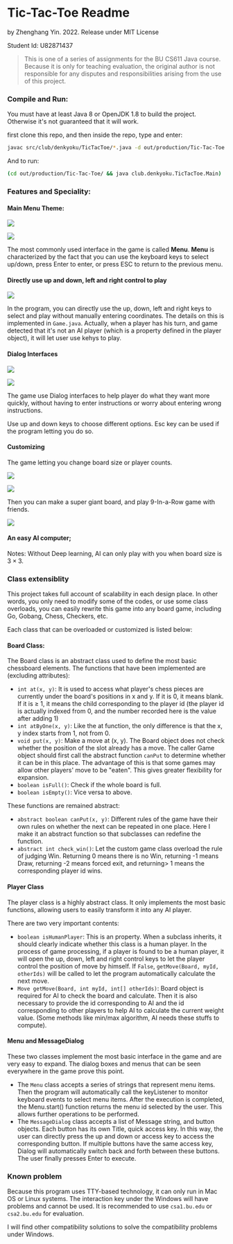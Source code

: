 # Tic-Tac-Toe Readme

by Zhenghang Yin. 2022. Release under MIT License

Student Id: U82871437

> This is one of a series of assignments for the BU CS611 Java course. Because it is only for teaching evaluation, the original author is not responsible for any disputes and responsibilities arising from the use of this project.


### Compile and Run:

You must have at least Java 8 or OpenJDK 1.8 to build the project. Otherwise it's not guaranteed that it will work.

first clone this repo, and then inside the repo, type and enter:

```Bash
javac src/club/denkyoku/TicTacToe/*.java -d out/production/Tic-Tac-Toe
```


And to run:

```Bash
(cd out/production/Tic-Tac-Toe/ && java club.denkyoku.TicTacToe.Main)
```


### Features and Speciality:

#### Main Menu Theme:

![](image/image.png)

![](image/image_1.png)

The most commonly used interface in the game is called **Menu**. **Menu** is characterized by the fact that you can use the keyboard keys to select up/down, press Enter to enter, or press ESC to return to the previous menu.

#### Directly use up and down, left and right control to play

![](image/image_2.png)

In the program, you can directly use the up, down, left and right keys to select and play without manually entering coordinates.
The details on this is implemented in `Game.java`. Actually, when a player has his turn, and game detected that it's not an AI player (which is a property defined in the player object), it will let user use kehys to play.

#### Dialog Interfaces

![](image/image_3.png)

![](image/image_4.png)

The game use Dialog interfaces to help player do what they want more quickly, without having to enter instructions or worry about entering wrong instructions. 

Use up and down keys to choose different options. Esc key can be used if the program letting you do so.

#### Customizing

The game letting you change board size or player counts.

![](image/image_5.png)

![](image/image_6.png)

Then you can make a super giant board, and play 9-In-a-Row game with friends.

![](image/image_7.png)

#### An easy AI computer;

Notes: Without Deep learning, AI can only play with you when board size is $3\times3$.

### Class extensiblity

This project takes full account of scalability in each design place. In other words, you only need to modify some of the codes, or use some class overloads, you can easily rewrite this game into any board game, including Go, Gobang, Chess, Checkers, etc.

Each class that can be overloaded or customized is listed below:

#### Board Class:

The Board class is an abstract class used to define the most basic chessboard elements. The functions that have been implemented are (excluding attributes):

- `int at(x, y)`: It is used to access what player's chess pieces are currently under the board's positions in x and y. If it is 0, it means blank. If it is ≥ 1, it means the child corresponding to the player id (the player id is actually indexed from 0, and the number recorded here is the value after adding 1)
- `int atByOne(x, y)`: Like the at function, the only difference is that the x, y index starts from 1, not from 0.
- `void put(x, y)`: Make a move at (x, y). The Board object does not check whether the position of the slot already has a move. The caller Game object should first call the abstract function `canPut` to determine whether it can be in this place. The advantage of this is that some games may allow other players' move to be "eaten". This gives greater flexibility for expansion.
- `boolean isFull()`: Check if the whole board is full.
- `boolean isEmpty()`: Vice versa to above.

These functions are remained abstract:

- `abstract boolean canPut(x, y)`: Different rules of the game have their own rules on whether the next can be repeated in one place. Here I make it an abstract function so that subclasses can redefine the function.
- `abstract int check_win()`: Let the custom game class overload the rule of judging Win. Returning 0 means there is no Win, returning -1 means Draw, returning -2 means forced exit, and returning> 1 means the corresponding player id wins.

#### Player Class

The player class is a highly abstract class. It only implements the most basic functions, allowing users to easily transform it into any AI player.

There are two very important contents:

- `boolean isHumanPlayer`: This is an property. When a subclass inherits, it should clearly indicate whether this class is a human player. In the process of game processing, if a player is found to be a human player, it will open the up, down, left and right control keys to let the player control the position of move by himself. If `False`, `getMove(Board, myId, otherIds)` will be called to let the program automatically calculate the next move.
- `Move getMove(Board, int myId, int[] otherIds)`: Board object is required for AI to check the board and calculate. Then it is also necessary to provide the id corresponding to AI and the id corresponding to other players to help AI to calculate the current weight value. (Some methods like min/max algorithm, AI needs these stuffs to compute).

#### Menu and MessageDialog

These two classes implement the most basic interface in the game and are very easy to expand. The dialog boxes and menus that can be seen everywhere in the game prove this point.


- The `Menu` class accepts a series of strings that represent menu items. Then the program will automatically call the keyListener to monitor keyboard events to select menu items. After the execution is completed, the Menu.start() function returns the menu id selected by the user. This allows further operations to be performed.
- The `MessageDialog` class accepts a list of Message string, and button objects.
	Each button has its own Title, quick access key. In this way, the user can directly press the up and down or access key to access the corresponding button. If multiple buttons have the same access key, Dialog will automatically switch back and forth between these buttons. The user finally presses Enter to execute.

### Known problem

Because this program uses TTY-based technology, it can only run in Mac OS or Linux systems. The interaction key under the Windows will have problems and cannot be used. It is recommended to use `csa1.bu.edu` or `csa2.bu.edu` for evaluation.

I will find other compatibility solutions to solve the compatibility problems under Windows.

